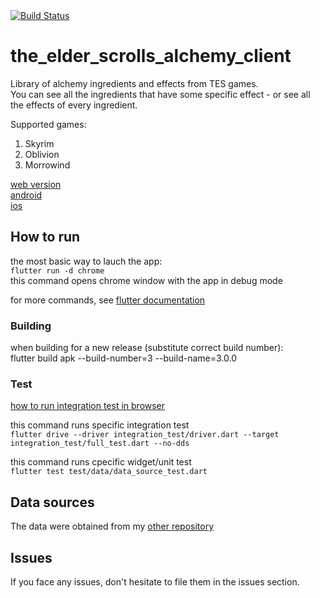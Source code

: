<a href="https://github.com/gennadyterekhov/the_elder_scrolls_alchemy_client/actions">
    <img src="https://github.com/gennadyterekhov/the_elder_scrolls_alchemy_client/workflows/test-ci/badge.svg" alt="Build Status">
</a>

# the_elder_scrolls_alchemy_client

Library of alchemy ingredients and effects from TES games.  
You can see all the ingredients that have some specific effect - or see all the effects of every ingredient.  

Supported games:  
1. Skyrim
2. Oblivion
3. Morrowind


[web version](https://the-elder-scrolls-alchemy.website.yandexcloud.net/#/)  
[android](https://github.com/gennadyterekhov/the_elder_scrolls_alchemy_client/tree/main/public/android)  
[ios](https://github.com/gennadyterekhov/the_elder_scrolls_alchemy_client/tree/main/public/ios)  

## How to run

the most basic way to lauch the app:  
`flutter run -d chrome`  
this command opens chrome window with the app in debug mode  

for more commands, see [flutter documentation](https://docs.flutter.dev/get-started/test-drive?tab=terminal)  

### Building

when building for a new release (substitute correct build number):  
flutter build apk --build-number=3 --build-name=3.0.0

### Test  

[how to run integration test in browser](https://docs.flutter.dev/testing/integration-tests#running-in-a-browser)

this command runs specific integration test  
`flutter drive --driver integration_test/driver.dart --target integration_test/full_test.dart --no-dds`  

this command runs cpecific widget/unit test  
`flutter test test/data/data_source_test.dart`  



 
## Data sources 

The data were obtained from my [other repository](https://github.com/gennadyterekhov/skyrim_alchemy)  

## Issues

If you face any issues, don't hesitate to file them in the issues section.  